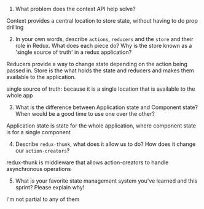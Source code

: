 1. What problem does the context API help solve?

Context provides a central location to store state, without having to do prop drilling



2. In your own words, describe `actions`, `reducers` and the `store` and their role in Redux. What does each piece do? Why is the store known as a 'single source of truth' in a redux application?

Reducers provide a way to change state depending on the action being passed in.  Store is the what holds the state and reducers and makes them available to the application.

single source of truth: because it is a single location that is available to the whole app



3. What is the difference between Application state and Component state? When would be a good time to use one over the other?

Application state is state for the whole application, where component state is for a single component



4. Describe `redux-thunk`, what does it allow us to do? How does it change our `action-creators`?

redux-thunk is middleware that allows action-creators to handle asynchronous operations



5. What is your favorite state management system you've learned and this sprint? Please explain why!

I'm not partial to any of them